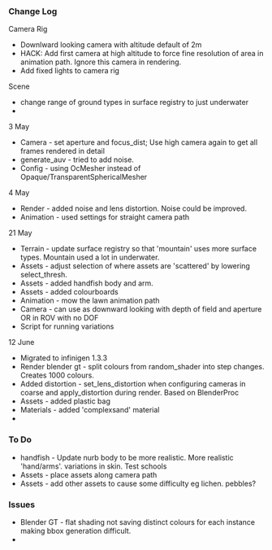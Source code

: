 

### Change Log
Camera Rig
* Downlward looking camera with altitude default of 2m
* HACK: Add first camera at high altitude to force fine resolution of area in animation path. Ignore this camera in rendering.
* Add fixed lights to camera rig

Scene
* change range of ground types in surface registry to just underwater 
* 

3 May
* Camera - set aperture and focus_dist; Use high camera again to get all frames rendered in detail
* generate_auv - tried to add noise.  
* Config - using OcMesher instead of Opaque/TransparentSphericalMesher

4 May
* Render - added noise and lens distortion.  Noise could be improved.
* Animation - used settings for straight camera path

21 May
* Terrain - update surface registry so that 'mountain' uses more surface types.  Mountain used a lot in underwater.
* Assets - adjust selection of where assets are 'scattered' by lowering select_thresh.  
* Assets - added handfish body and arm.
* Assets - added colourboards
* Animation - mow the lawn animation path
* Camera - can use as downward looking with depth of field and aperture OR in ROV with no DOF
* Script for running variations


12 June
* Migrated to infinigen 1.3.3
* Render blender gt - split colours from random_shader into step changes.  Creates 1000 colours.
* Added distortion - set_lens_distortion when configuring cameras in coarse and apply_distortion during render. Based on BlenderProc
* Assets - added plastic bag
* Materials - added 'complexsand' material
* 

### To Do
* handfish - Update nurb body to be more realistic.  More realistic 'hand/arms'. variations in skin. Test schools
* Assets - place assets along camera path
* Assets - add other assets to cause some difficulty eg lichen.  pebbles?

### Issues
* Blender GT - flat shading not saving distinct colours for each instance making bbox generation difficult.
* 
